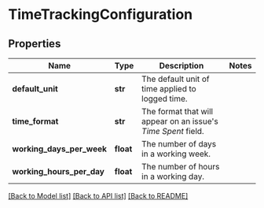 # TimeTrackingConfiguration

## Properties
Name | Type | Description | Notes
------------ | ------------- | ------------- | -------------
**default_unit** | **str** | The default unit of time applied to logged time. | 
**time_format** | **str** | The format that will appear on an issue&#x27;s *Time Spent* field. | 
**working_days_per_week** | **float** | The number of days in a working week. | 
**working_hours_per_day** | **float** | The number of hours in a working day. | 

[[Back to Model list]](../README.md#documentation-for-models) [[Back to API list]](../README.md#documentation-for-api-endpoints) [[Back to README]](../README.md)

